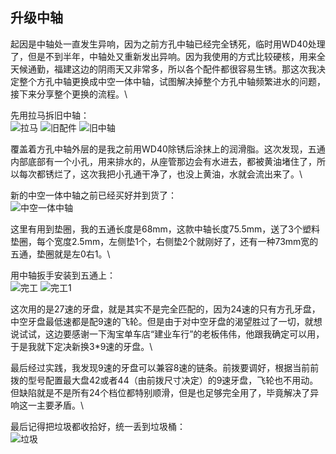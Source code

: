 ## 升级中轴
起因是中轴处一直发生异响，因为之前方孔中轴已经完全锈死，临时用WD40处理了，但是不到半年，中轴处又重新发出异响。因为我使用的方式比较硬核，用来全天候通勤，福建这边的阴雨天又非常多，所以各个配件都很容易生锈。那这次我决定整个方孔中轴更换成中空一体中轴，试图解决掉整个方孔中轴频繁进水的问题，接下来分享整个更换的流程。\

先用拉马拆旧中轴：\
![拉马](../images/0-维修自行车/14-升级中轴/拉马.jpg)
![旧配件](../images/0-维修自行车/14-升级中轴/旧配件.jpg)
![旧中轴](../images/0-维修自行车/14-升级中轴/旧中轴.webp)

覆盖着方孔中轴外层的是我之前用WD40除锈后涂抹上的润滑脂。这次发现，五通内部底部有一个小孔，用来排水的，从座管那边会有水进去，都被黄油堵住了，所以每次都锈烂了，这次我把小孔通干净了，也没上黄油，水就会流出来了。\

新的中空一体中轴之前已经买好并到货了：\
![中空一体中轴](../images/0-维修自行车/14-升级中轴/中空一体中轴.webp)

这里有用到垫圈，我的五通长度是68mm，这款中轴长度75.5mm，送了3个塑料垫圈，每个宽度2.5mm，左侧垫1个，右侧垫2个就刚好了，还有一种73mm宽的五通，垫圈就是左0右1。\

用中轴扳手安装到五通上：\
![完工](../images/0-维修自行车/14-升级中轴/完工.webp)
![完工1](../images/0-维修自行车/14-升级中轴/完工1.webp)

这次用的是27速的牙盘，就是其实不是完全匹配的，因为24速的只有方孔牙盘，中空牙盘最低速都是配9速的飞轮。但是由于对中空牙盘的渴望胜过了一切，就想说试试，这边要感谢一下淘宝单车店“建业车行”的老板伟伟，他跟我确定可以用，于是我就下定决新换3*9速的牙盘。\

最后经过实践，我发现9速的牙盘可以兼容8速的链条。前拨要调好，根据当前前拨的型号配置最大盘42或者44（由前拨尺寸决定）的9速牙盘，飞轮也不用动。但缺陷就是不是所有24个档位都特别顺滑，但是也足够完全用了，毕竟解决了异响这一主要矛盾。\

最后记得把垃圾都收拾好，统一丢到垃圾桶：\
![垃圾](../images/0-维修自行车/14-升级中轴/垃圾.webp)